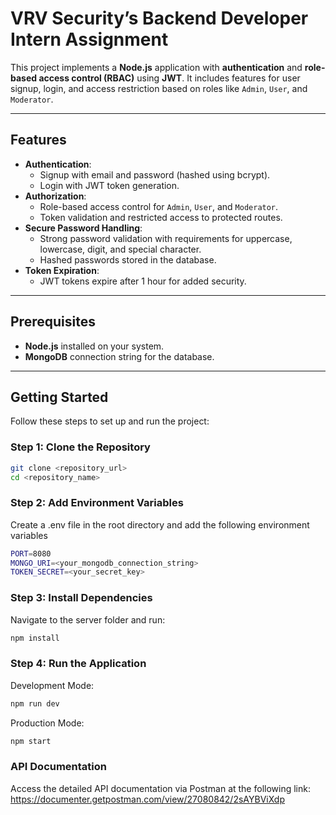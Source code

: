 # VRV Security’s Backend Developer Intern Assignment

This project implements a **Node.js** application with **authentication** and **role-based access control (RBAC)** using **JWT**. It includes features for user signup, login, and access restriction based on roles like `Admin`, `User`, and `Moderator`.

---

## Features

- **Authentication**:
  - Signup with email and password (hashed using bcrypt).
  - Login with JWT token generation.
- **Authorization**:
  - Role-based access control for `Admin`, `User`, and `Moderator`.
  - Token validation and restricted access to protected routes.
- **Secure Password Handling**:
  - Strong password validation with requirements for uppercase, lowercase, digit, and special character.
  - Hashed passwords stored in the database.
- **Token Expiration**:
  - JWT tokens expire after 1 hour for added security.

---

## Prerequisites

- **Node.js** installed on your system.
- **MongoDB** connection string for the database.

---

## Getting Started

Follow these steps to set up and run the project:

### Step 1: Clone the Repository

```bash
git clone <repository_url>
cd <repository_name>
```

### Step 2: Add Environment Variables
Create a .env file in the root directory and add the following environment variables

```bash
PORT=8080
MONGO_URI=<your_mongodb_connection_string>
TOKEN_SECRET=<your_secret_key>
```

### Step 3: Install Dependencies
Navigate to the server folder and run:
```bash
npm install
```

### Step 4: Run the Application
Development Mode:
```bash
npm run dev
```
Production Mode:
```bash
npm start
```

### API Documentation
Access the detailed API documentation via Postman at the following link: 
https://documenter.getpostman.com/view/27080842/2sAYBViXdp
